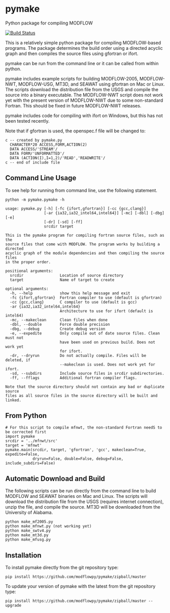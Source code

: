 # pymake
Python package for compiling MODFLOW

[![Build Status](https://travis-ci.org/modflowpy/pymake.svg?branch=master)](https://travis-ci.org/modflowpy/pymake)

This is a relatively simple python package for compiling MODFLOW-based programs.  The package determines the build order using a directed acyclic graph and then compiles the source files using gfortran or ifort.

pymake can be run from the command line or it can be called from within python.  

pymake includes example scripts for building MODFLOW-2005, MODFLOW-NWT, MODFLOW-USG, MT3D, and SEAWAT using gfortran on Mac or Linux.  The scripts download the distribution file from the USGS and compile the source into a binary executable.  The MODFLOW-NWT script does not work yet with the present version of MODFLOW-NWT due to some non-standard Fortran.  This should be fixed in future MODFLOW-NWT releases.

pymake includes code for compiling with ifort on Windows, but this has not been tested recently.

Note that if gfortran is used, the openspec.f file will be changed to:

    c -- created by pymake.py
      CHARACTER*20 ACCESS,FORM,ACTION(2)
      DATA ACCESS/'STREAM'/
      DATA FORM/'UNFORMATTED'/
      DATA (ACTION(I),I=1,2)/'READ','READWRITE'/
    c -- end of include file


## Command Line Usage

To see help for running from command line, use the following statement.

    python -m pymake.pymake -h

    usage: pymake.py [-h] [-fc {ifort,gfortran}] [-cc {gcc,clang}]
                     [-ar {ia32,ia32_intel64,intel64}] [-mc] [-dbl] [-dbg] [-e]
                     [-dr] [-sd] [-ff]
                     srcdir target

    This is the pymake program for compiling fortran source files, such as the
    source files that come with MODFLOW. The program works by building a directed
    acyclic graph of the module dependencies and then compiling the source files
    in the proper order.

    positional arguments:
      srcdir                Location of source directory
      target                Name of target to create

    optional arguments:
      -h, --help            show this help message and exit
      -fc {ifort,gfortran}  Fortran compiler to use (default is gfortran)
      -cc {gcc,clang}       C compiler to use (default is gcc)
      -ar {ia32,ia32_intel64,intel64}
                            Architecture to use for ifort (default is intel64)
      -mc, --makeclean      Clean files when done
      -dbl, --double        Force double precision
      -dbg, --debug         Create debug version
      -e, --expedite        Only compile out of date source files. Clean must not
                            have been used on previous build. Does not work yet
                            for ifort.
      -dr, --dryrun         Do not actually compile. Files will be deleted, if
                            --makeclean is used. Does not work yet for ifort.
      -sd, --subdirs        Include source files in srcdir subdirectories.
      -ff, --fflags         Additional fortran compiler flags.

    Note that the source directory should not contain any bad or duplicate source
    files as all source files in the source directory will be built and linked.


## From Python
    
    # For this script to compile mfnwt, the non-standard Fortran needS to be corrected first
    import pymake
    srcdir = '../mfnwt/src'
    target = 'mfnwt'
    pymake.main(srcdir, target, 'gfortran', 'gcc', makeclean=True, expedite=False,
                dryrun=False, double=False, debug=False, include_subdirs=False)

## Automatic Download and Build

The following scripts can be run directly from the command line to build MODFLOW and SEAWAT binaries on Mac and Linux.  The scripts will download the distribution file from the USGS (requires internet connection), unzip the file, and compile the source.  MT3D will be downloaded from the University of Alabama.

    python make_mf2005.py
    python make_mfnwt.py (not working yet)
    python make_swtv4.py
    python make_mt3d.py
    python make_mfusg.py

## Installation

To install pymake directly from the git repository type:

    pip install https://github.com/modflowpy/pymake/zipball/master

To update your version of pymake with the latest from the git repository type:

    pip install https://github.com/modflowpy/pymake/zipball/master --upgrade